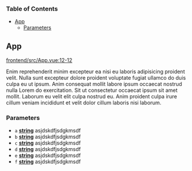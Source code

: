 <!-- Generated by documentation.js. Update this documentation by updating the source code. -->

### Table of Contents

*   [App][1]
    *   [Parameters][2]

## App

[frontend/src/App.vue:12-12][3]

Enim reprehenderit minim excepteur ea nisi eu laboris adipisicing proident velit. Nulla sunt excepteur dolore proident voluptate fugiat ullamco do duis culpa eu ut ipsum. Anim consequat mollit labore ipsum occaecat nostrud nulla Lorem do exercitation. Sit ut consectetur occaecat ipsum sit amet mollit. Laborum eu velit elit culpa nostrud eu. Anim proident culpa irure cillum veniam incididunt et velit dolor cillum laboris nisi laborum.

### Parameters

*   `a` **[string][4]** asjdskdfjsdgkmsdf
*   `b` **[string][4]** asjdskdfjsdgkmsdf
*   `c` **[string][4]** asjdskdfjsdgkmsdf
*   `d` **[string][4]** asjdskdfjsdgkmsdf
*   `e` **[string][4]** asjdskdfjsdgkmsdf
*   `f` **[string][4]** asjdskdfjsdgkmsdf

[1]: #app

[2]: #parameters

[3]: https://github.com/alvarogfn/projeto-integrador-vi/blob/7c5a199c7a01a227d944e6cbd644909bc97ceae7/frontend/src/App.vue#L12-L12 "Source code on GitHub"

[4]: https://developer.mozilla.org/docs/Web/JavaScript/Reference/Global_Objects/String
